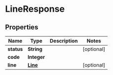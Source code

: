 
# LineResponse

## Properties
Name | Type | Description | Notes
------------ | ------------- | ------------- | -------------
**status** | **String** |  |  [optional]
**code** | **Integer** |  | 
**line** | [**Line**](Line.md) |  |  [optional]




